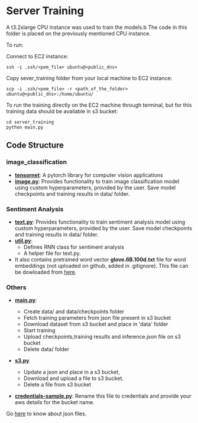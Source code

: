 # Server Training

A t3.2xlarge CPU instance was used to train the models.b The code in this folder is placed on the previously mentioned CPU instance.

To run:

Connect to EC2 instance:
```  
ssh -i .ssh/<pem_file> ubuntu@<public_dns>
```

Copy sever_training folder from your local machine to EC2 instance:  
```
scp -i .ssh/<pem_file> -r <path_of_the_folder> ubuntu@<public_dns>:/home/ubuntu/
```
To run the training directly on the EC2 machine through terminal, but for this training data should be available in s3 bucket:
```
cd server_training  
python main.py
```

## Code Structure

### image_classification

- **[tensornet](image_classification/tensornet)**: A pytorch library for computer vision applications
- **[image.py](image_classification/image.py)**: Provides functionality to train image classification model using custom hyperparameters, provided by the user. Save model checkpoints and training results in data/ folder.

### Sentiment Analysis

- **[text.py](sentiment_analysis/text.py)**: Provides functionality to train sentiment analysis model using custom hyperparameters, provided by the user. Save model checkpoints and training results in data/ folder.
- **[util.py](sentiment_analysis/util.py)**:
  - Defines RNN class for sentiment analysis
  - A helper file for text.py.
- It also contains pretrained word vector **glove.6B.100d.txt** file for word embeddings (not uploaded on github, added in .gitignore). This file can be dowloaded from [here](https://nlp.stanford.edu/projects/glove/).

### Others

- **[main.py](main.py)**:

  - Create data/ and data/checkpoints folder
  - Fetch training parameters from json file present in s3 bucket
  - Download dataset from s3 bucket and place in 'data' folder
  - Start training
  - Upload checkpoints,training results and inference.json file on s3 bucket
  - Delete data/ folder

- **[s3.py](s3.py)**

  - Update a json and place in a s3 bucket,
  - Download and upload a file to s3 bucket.
  - Delete a file from s3 bucket

- **[credentials-sample.py](credentials-sample.py)**: Rename this file to credentials and provide your aws details for the bucket name.

Go [here](../../data_json/README.md) to know about json files.
